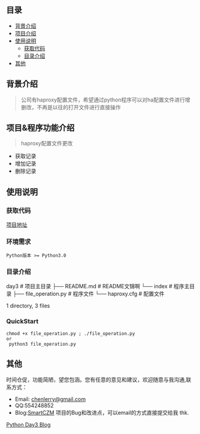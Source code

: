 ## 目录
* [背景介绍](#背景介绍)
* [项目介绍](#项目&程序介绍)
* [使用说明](#使用说明)
   * [获取代码](#获取代码)
   * [目录介绍](#目录介绍)
* [其他](#其他)
   

## 背景介绍

> 公司有haproxy配置文件，希望通过python程序可以对ha配置文件进行增删改，不再是以往的打开文件进行直接操作

## 项目&程序功能介绍

> haproxy配置文件更改

* 获取记录
* 增加记录
* 删除记录

## 使用说明

### 获取代码

[项目地址](<https://github.com/smartczm/python-learn/tree/master/s13-day3/day3>)

### 环境需求 

`Python版本 >= Python3.0`

### 目录介绍

day3  # 项目主目录
├── README.md   # README文锦啊
└── index    # 程序主目录
    ├── file_operation.py  # 程序文件
    └── haproxy.cfg  # 配置文件
    
1 directory, 3 files

### QuickStart

```shell
chmod +x file_operation.py ; ./file_operation.py     
or    
 python3 file_operation.py
```

## 其他
 
时间仓促，功能简陋，望您包涵。您有任意的意见和建议，欢迎随意与我沟通,联系方式：
* Email: <chenlerry@gmail.com>
* QQ:554248852
* Blog:[SmartCZM](http://www.smartczm.com)
项目的Bug和改进点，可以email的方式直接提交给我 thk.

[Python Day3 Blog](<http://www.smartczm.com/python_day3.html>)